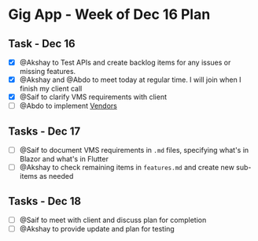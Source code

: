 # Gig App - Week of Dec 16 Plan

## Task - Dec 16
- [x] @Akshay to Test APIs and create backlog items for any issues or missing features.
- [x] @Akshay and @Abdo to meet today at regular time. I will join when I finish my client call
- [x] @Saif to clarify VMS requirements with client
- [ ] @Abdo to implement [Vendors](vendors.md)

## Tasks - Dec 17
- [ ] @Saif to document VMS requirements in `.md` files, specifying what's in Blazor and what's in Flutter
- [ ] @Akshay to check remaining items in `features.md` and create new sub-items as needed

## Tasks - Dec 18
- [ ] @Saif to meet with client and discuss plan for completion
- [ ] @Akshay to provide update and plan for testing
